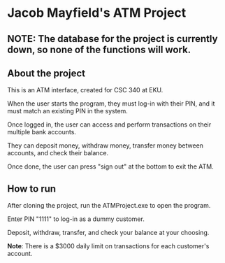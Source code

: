 # Jacob Mayfield's ATM Project

## NOTE: The database for the project is currently down, so none of the functions will work.


## About the project

This is an ATM interface, created for CSC 340 at EKU. 

When the user starts the program, they must log-in with their PIN, and it must match an existing PIN in the system.

Once logged in, the user can access and perform transactions on their multiple bank accounts.

They can deposit money, withdraw money, transfer money between accounts, and check their balance.

Once done, the user can press "sign out" at the bottom to exit the ATM.


## How to run
After cloning the project, run the ATMProject.exe to open the program.

Enter PIN "1111" to log-in as a dummy customer.

Deposit, withdraw, transfer, and check your balance at your choosing.


**Note**: There is a $3000 daily limit on transactions for each customer's account.
